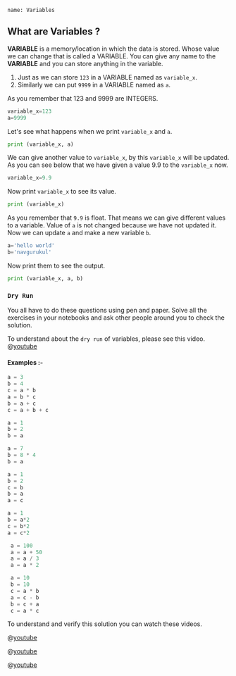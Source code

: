 ```ngMeta
name: Variables
```

## What are Variables ?

**VARIABLE** is a memory/location in which the data is stored. Whose value we can change that is called a VARIABLE. You can give any name to the **VARIABLE** and you can store anything in the variable.

1. Just as we can store `123` in a VARIABLE named as `variable_x`.
2. Similarly we can put `9999` in a VARIABLE named as `a`.

As you remember that 123 and 9999 are INTEGERS.

```python
variable_x=123
a=9999
```

Let's see what happens when we print `variable_x` and `a`.

```python
print (variable_x, a)
```

We can give another value to `variable_x`, by this `variable_x` will be updated. As you can see below that we have given a value 9.9 to the `variable_x` now.

```python
variable_x=9.9
```

Now print `variable_x` to see its value.

```python
print (variable_x)
```

As you remember that `9.9` is float. That means we can give different values to a variable. Value of `a` is not changed because we have not updated it. Now we can update `a` and make a new variable `b`.

```python
a='hello world'
b='navgurukul'
```

Now print them to see the output.

```python
print (variable_x, a, b)
```

### `Dry Run`

You all have to do these questions using pen and paper. Solve all the exercises in your notebooks and ask other people around you to check the solution.

To understand about the `dry run` of variables, please see this video.
@[youtube](https://www.youtube.com/watch?v=9PnmC9NAvzU)

#### Examples :-

```python
a = 3
b = 4
c = a * b
a = b * c
b = a + c
c = a + b + c
```

```python
a = 1
b = 2
b = a
```

```python
a = 7
b = 8 * 4
b = a
```

```python
a = 1
b = 2
c = b
b = a 
a = c
```

```python
a = 1
b = a*2
c = b*2
a = c*2
```

```python
 a = 100
 a = a + 50
 a = a / 3
 a = a * 2
```

```python
 a = 10
 b = 10
 c = a * b
 a = c - b
 b = c + a
 c = a * c
```

To understand and verify this solution you can watch these videos.

@[youtube](https://www.youtube.com/watch?v=fny5w_YKSc8)

@[youtube](https://www.youtube.com/watch?v=RsmMloOHrRQ)

@[youtube](https://www.youtube.com/watch?v=pyFetzD0b38)
